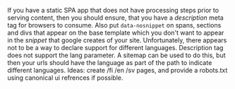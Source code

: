 If you have a static SPA app that does not have processing steps prior to serving content, then you should ensure, that you have a *description* meta tag for browsers to consume. Also put `data-nosnippet` on spans, sections and divs that appear on the base template which you don't want to appear in the *snippet* that google creates of your site.
Unfortunately, there appears not to be a way to declare support for different languages. Description tag does not support the lang parameter. A sitemap can be used to do this, but then your urls should have the language as part of the path to indicate different languages.
Ideas: create /fi /en /sv pages, and provide a robots.txt using canonical ui refrences if possible.
